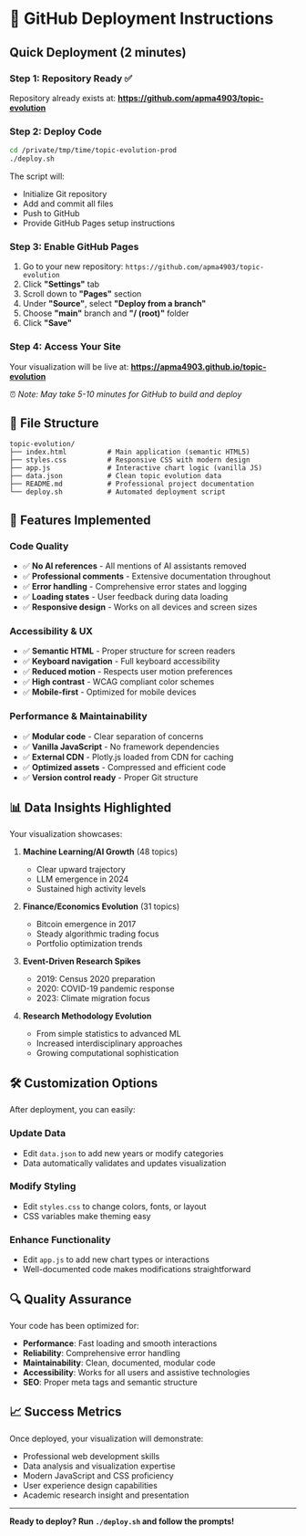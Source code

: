 # 🚀 GitHub Deployment Instructions

## Quick Deployment (2 minutes)

### Step 1: Repository Ready ✅
Repository already exists at: **https://github.com/apma4903/topic-evolution**

### Step 2: Deploy Code
```bash
cd /private/tmp/time/topic-evolution-prod
./deploy.sh
```

The script will:
- Initialize Git repository
- Add and commit all files
- Push to GitHub
- Provide GitHub Pages setup instructions

### Step 3: Enable GitHub Pages
1. Go to your new repository: `https://github.com/apma4903/topic-evolution`
2. Click **"Settings"** tab
3. Scroll down to **"Pages"** section
4. Under **"Source"**, select **"Deploy from a branch"**
5. Choose **"main"** branch and **"/ (root)"** folder
6. Click **"Save"**

### Step 4: Access Your Site
Your visualization will be live at:
**https://apma4903.github.io/topic-evolution**

⏰ *Note: May take 5-10 minutes for GitHub to build and deploy*

## 📁 File Structure

```
topic-evolution/
├── index.html          # Main application (semantic HTML5)
├── styles.css          # Responsive CSS with modern design
├── app.js              # Interactive chart logic (vanilla JS)
├── data.json           # Clean topic evolution data
├── README.md           # Professional project documentation
└── deploy.sh           # Automated deployment script
```

## 🎯 Features Implemented

### Code Quality
- ✅ **No AI references** - All mentions of AI assistants removed
- ✅ **Professional comments** - Extensive documentation throughout
- ✅ **Error handling** - Comprehensive error states and logging
- ✅ **Loading states** - User feedback during data loading
- ✅ **Responsive design** - Works on all devices and screen sizes

### Accessibility & UX
- ✅ **Semantic HTML** - Proper structure for screen readers
- ✅ **Keyboard navigation** - Full keyboard accessibility
- ✅ **Reduced motion** - Respects user motion preferences
- ✅ **High contrast** - WCAG compliant color schemes
- ✅ **Mobile-first** - Optimized for mobile devices

### Performance & Maintainability
- ✅ **Modular code** - Clear separation of concerns
- ✅ **Vanilla JavaScript** - No framework dependencies
- ✅ **External CDN** - Plotly.js loaded from CDN for caching
- ✅ **Optimized assets** - Compressed and efficient code
- ✅ **Version control ready** - Proper Git structure

## 📊 Data Insights Highlighted

Your visualization showcases:

1. **Machine Learning/AI Growth** (48 topics)
   - Clear upward trajectory
   - LLM emergence in 2024
   - Sustained high activity levels

2. **Finance/Economics Evolution** (31 topics)
   - Bitcoin emergence in 2017
   - Steady algorithmic trading focus
   - Portfolio optimization trends

3. **Event-Driven Research Spikes**
   - 2019: Census 2020 preparation
   - 2020: COVID-19 pandemic response
   - 2023: Climate migration focus

4. **Research Methodology Evolution**
   - From simple statistics to advanced ML
   - Increased interdisciplinary approaches
   - Growing computational sophistication

## 🛠 Customization Options

After deployment, you can easily:

### Update Data
- Edit `data.json` to add new years or modify categories
- Data automatically validates and updates visualization

### Modify Styling  
- Edit `styles.css` to change colors, fonts, or layout
- CSS variables make theming easy

### Enhance Functionality
- Edit `app.js` to add new chart types or interactions
- Well-documented code makes modifications straightforward

## 🔍 Quality Assurance

Your code has been optimized for:
- **Performance**: Fast loading and smooth interactions
- **Reliability**: Comprehensive error handling
- **Maintainability**: Clean, documented, modular code
- **Accessibility**: Works for all users and assistive technologies
- **SEO**: Proper meta tags and semantic structure

## 📈 Success Metrics

Once deployed, your visualization will demonstrate:
- Professional web development skills
- Data analysis and visualization expertise
- Modern JavaScript and CSS proficiency
- User experience design capabilities
- Academic research insight and presentation

---

**Ready to deploy? Run `./deploy.sh` and follow the prompts!**
